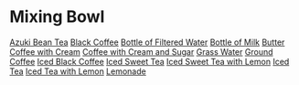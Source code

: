 <!-- TITLE: Brewing -->
<!-- SUBTITLE: Refreshing beverages and other liquified liquids -->

# Mixing Bowl
[Azuki Bean Tea](azuki-bean-tea)
[Black Coffee](black-coffee)
[Bottle of Filtered Water](bottle-of-filtered-water)
[Bottle of Milk](bottle-of-milk)
[Butter](butter)
[Coffee with Cream](coffee-with-cream)
[Coffee with Cream and Sugar](coffee-with-cream-and-sugar)
[Grass Water](grass-water)
[Ground Coffee](ground-coffee)
[Iced Black Coffee](iced-black-coffee)
[Iced Sweet Tea](iced-sweet-tea)
[Iced Sweet Tea with Lemon](iced-sweet-tea-with-lemon)
[Iced Tea](iced-tea)
[Iced Tea with Lemon](iced-tea-with-lemon)
[Lemonade](lemonade)